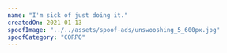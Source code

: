 ```yaml
---
name: "I'm sick of just doing it."
createdOn: 2021-01-13
spoofImage: "../../assets/spoof-ads/unswooshing_5_600px.jpg"
spoofCategory: "CORPO"
---
```


